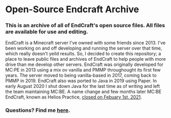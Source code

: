 # Open-Source Endcraft Archive
### This is an archive of all of EndCraft's open source files. All files are available for use and editing.
EndCraft is a Minecraft server I've owned with some friends since 2013. I've been working on and off developing and running the server over that time, which really doesn't yeild results. So, I decided to create this repository; a place to leave public files and archives of EndCraft to help people with more drive than me develop other servers. EndCraft was originally developed for MC:PE in 2013 using a mix ov vanilla and PMMP throughought its first few years. The server moved to being vanilla-based in 2017, coming back to PMMP in 2019. EndCraft also was ported to Java in 2019 using Paper. In early August 2020 I shut down Java for the last time as of writing and left the team maintaining MC:BE. A name change and few months later MC:BE EndCraft, known as Helios Practice, [closed on Febuary 1st, 2021](https://eerie.ml/projects/index.html#helios).
### Questions? Find me [here](https://rudrecciah.dev/).
